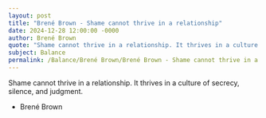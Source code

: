 ```yaml
---
layout: post
title: "Brené Brown - Shame cannot thrive in a relationship"
date: 2024-12-28 12:00:00 -0000
author: Brené Brown
quote: "Shame cannot thrive in a relationship. It thrives in a culture of secrecy, silence, and judgment."
subject: Balance
permalink: /Balance/Brené Brown/Brené Brown - Shame cannot thrive in a relationship
---
```


Shame cannot thrive in a relationship. It thrives in a culture of secrecy, silence, and judgment.

- Brené Brown
